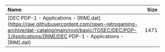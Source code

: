 |Name|Size|
|:---|---:|
|[DEC PDP-1 - Applications - [RIM].dat](https://raw.githubusercontent.com/open-retrogaming-archive/dat-catalog/main/root/basic/TOSEC/DEC/PDP-1/Applications/[RIM]/DEC PDP-1 - Applications - [RIM].dat)|1471|
